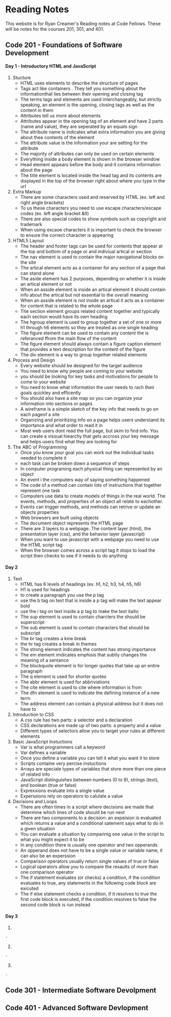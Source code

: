 # Reading Notes
This website is for Ryan Creamer's Reading notes at Code Fellows. These will be notes for the courses 201, 301, and 401. 

## Code 201 - Foundations of Software Development
#### Day 1 - Introductory HTML and JavaScript
  1. Stucture
     - HTML uses elements to describe the structure of pages
     - Tags act like containers . They tell you something about the informationthat lies between their opening and closing tag
     - The terms tags and elements are used interchangeably, but strictly speaking, an element is the opening, closing tags as well as          the content in them
     - Attributes tell us more about elements
     - Attributes appear in the opening tag of an element and have 2 parts (name and value), they are seperated by an equals sign
     - The attribute name is indicates what extra information you are giving about thee contents of the element
     - The attribute value is the information your are setting for the attribute
     - The majority of attributes can only be used on certain elements
     - Everything inside a body element is shown in the browser window
     - Head element appears before the body and it contains information about the page
     - The title element is located inside the head tag and its contents are displayed in the top of the browser right about where you         type in the url
  2. Extra Markup 
     - There are some characters used and reserved by HTML (ex. left and right angle brackets)
     - To us these characters you need to use escape characters/escape codes (ex. left angle bracket &lt)
     - There are also special codes to show symbols such as copyright and trademark
     - When using escaoe characters it is important to check the browser to ensure the correct character is appearing
  3. HTML5 Layout
     - The header and footer tags can be used for contents that appear at the top and bottom of a page or and indiviual artical or              section
     - The nav element is used to contain the major navigational blocks on the site
     - The artical element acts as a container for any section of a page that can stand alone
     - The aside element has 2 purposes, depending on whether it is inside an artical element or not
     - When an asside element is inside an artical element it should contain info about the artical but not essential to the overall           meaning
     - When an asside element is not inside an artical it acts as a container for content that is related to the whole page
     - The section element groups related content together and typically each section would have its own heading
     - The hgroup element is used to group together a set of one or more h1 through h6 elements so they are treated as one single              heading
     - The figure element can be used to contain any content the is referanced ffrom the main flow of the content
     - The figure element should always contain a figure caption element that provides a text description for the content of the figure
     - The div element is a way to group together related elements
  4. Process and Design 
     - Every website should be designed for the target audience
     - You need to know why people are coming to your website
     - you should be looking for key tasks and motivations for people to come to your website
     - You need to know what information the user needs to rach their goals quickley and efficently
     - You should also have a site map so you can organize your information into sections or pages
     - A wireframe is a simple sketch of the key info that needs to go on each pageof a site
     - Organizing and prioritizing info on a page helps users understand its importance and what order to read it in
     - Most web users dont read the full page, but skim to find info. You can create a vissual hiearchy that gets accross your key              message and helps users find what they are looking for
  5. The ABC of Programming
     - Once you know your goal you can work out the individual tasks needed to complete it 
     - each task can be broken down a sequence of steps
     - In computer programing each physical thing can represented by an object
     - An event i the computers way of saying something happened
     - The code of a method can contain lots of instructions that together represent one task
     - Computers use data to create models of things in the real world. The events, methods, and properties of an object all relate to          eachother.
     - Events can trigger methods, and methods can retrive or update an objects properties
     - Web browsers are built using objects
     - The document object represents the HTML page
     - There are 3 layers to a webpage. The content layer (html), the presentation layer (css), and the behavior layer (javascript)
     - When you want to use javascript with a webpage you need to use the HTML script tag
     - When the browser comes across a script tag it stops to load the script then checks to see if it needs to do anything
#### Day 2
  1. Text
     - HTML has 6 levels of headings (ex. h1, h2, h3, h4, h5, h6)
     - H1 is used for headings
     - to create a paragraph you use the p tag
     - use the b tag on text that is inside a p tag will make the text appear bold
     - use the i tag on text inside a p tag to make the text itailic
     - The sup element is used to contain charcters the should be superscript
     - The sub element is used to contain characters that should be subscript
     - The br tag creates a kine break 
     - the hr tag creates a break in themes
     - The strong element indicates the content has strong importance
     - The em element imdicates emphisis that subtly changes the meaning of a sentance
     - The blockquote element is for longer quotes that take up an entire paragraph
     - The q element is used for shorter quotes
     - The abbr element is used for abbriviations
     - The cite element is used to cite where information is from
     - The dfn element is used to indicate the defining instance of a new term
     - The address element can contain a physical address but it does not have to
  2. Introduction to CSS
     - A css rule has two parts: a selector and a declaration
     - CSS declarations are made up of two parts: a property and a value
     - Different types of selectors allow you to target your rules at different elements
  3. Basic JavaScript Instuctions
     - Var is what programmers call a keyword
     - Var defines a variable
     - Once you define a variable you can tell it what you want it to store
     - Scripts containe very percise instuctions
     - Arrays are speciale types of variables that store more than one piece of related info
     - JavaScript distinguishes between numbers (0 to 9), strings (text), and boolean (true or false)
     - Exprexxions evaluate into a single value
     - Experssions rely on operators to calulate a value
  4. Decisions and Loops
     - There are often times in a script where decisions are  made that determine which lines of code should be run next
     - There are two components to a decision: an expeision is evaluated which returns a value and a conditional satement says what to          do in a given situation
     - You can evaluate a situation by comparinig one value in the script to what you might expect it to be
     - In any condition there is usually one operator and two opperands
     - An opperand does not have to be a single value or variable name, it can also be an experssion
     - Comparison operators usually return single values of true or false 
     - Logical operators allow you to compare the resaults of more than one comparison operator
     - The if statement evaluates (or checks) a condition, if the condition evaluates to true, any statements in the following code            block are exicuted
     - The if else statement checks a condition, if it resolves to true the first code block is executed, if the condition resolves to          false the second code block is run instead
#### Day 3
  1.
    -
  2.
    -
  3.
    -
## Code 301 - Intermediate Software Devolpment 

## Code 401 - Advanced Software Devlopment

